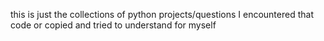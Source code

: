 this is just the collections of python projects/questions I encountered that code or copied and tried to understand for myself
